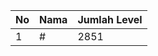 | No | Nama            | Jumlah Level |
|----|-----------------|--------------|
| 1  | #    |    2851        |
